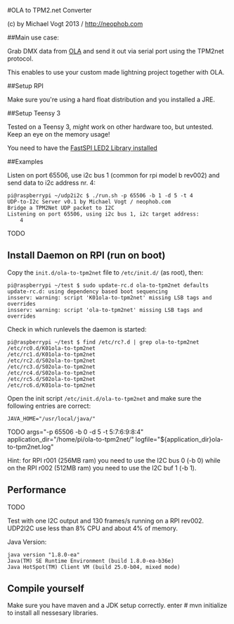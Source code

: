 #OLA to TPM2.net Converter

(c) by Michael Vogt 2013 / http://neophob.com

##Main use case:

Grab DMX data from [OLA](http://www.opendmx.net/index.php/Open_Lighting_Architecture) and send it out via serial port using
the TPM2net protocol.

This enables to use your custom made lightning project together with OLA.


##Setup RPI

Make sure you're using a hard float distribution and you installed a JRE.

##Setup Teensy 3

Tested on a Teensy 3, *might* work on other hardware too, but untested. Keep an eye on the memory usage!

You need to have the [FastSPI LED2 Library installed](https://code.google.com/p/fastspi/downloads/list)



##Examples

Listen on port 65506, use i2c bus 1 (common for rpi model b rev002) and send data to i2c address nr. 4:

	pi@raspberrypi ~/udp2i2c $ ./run.sh -p 65506 -b 1 -d 5 -t 4 
	UDP-to-I2c Server v0.1 by Michael Vogt / neophob.com
	Bridge a TPM2Net UDP packet to I2C
	Listening on port 65506, using i2c bus 1, i2c target address:
	    4 

TODO

## Install Daemon on RPI (run on boot)

Copy the `init.d/ola-to-tpm2net` file to `/etc/init.d/` (as root), then:

	pi@raspberrypi ~/test $ sudo update-rc.d ola-to-tpm2net defaults
	update-rc.d: using dependency based boot sequencing
	insserv: warning: script 'K01ola-to-tpm2net' missing LSB tags and overrides
	insserv: warning: script 'ola-to-tpm2net' missing LSB tags and overrides

	
Check in which runlevels the daemon is started:

	pi@raspberrypi ~/test $ find /etc/rc?.d | grep ola-to-tpm2net
	/etc/rc0.d/K01ola-to-tpm2net
	/etc/rc1.d/K01ola-to-tpm2net
	/etc/rc2.d/S02ola-to-tpm2net
	/etc/rc3.d/S02ola-to-tpm2net
	/etc/rc4.d/S02ola-to-tpm2net
	/etc/rc5.d/S02ola-to-tpm2net
	/etc/rc6.d/K01ola-to-tpm2net
	
Open the init script `/etc/init.d/ola-to-tpm2net` and make sure the following entries are correct:

	JAVA_HOME="/usr/local/java/"
TODO
	args="-p 65506 -b 0 -d 5 -t 5:7:6:9:8:4"
	application_dir="/home/pi/ola-to-tpm2net/"
	logfile="${application_dir}ola-to-tpm2net.log"

Hint: for RPI r001 (256MB ram) you need to use the I2C bus 0 (-b 0) while on the RPI r002 (512MB ram) you need to use the I2C buf 1 (-b 1).
	
## Performance

TODO 

Test with one I2C output and 130 frames/s running on a RPI rev002. 
UDP2I2C use less than 8% CPU and about 4% of memory. 

Java Version:

	java version "1.8.0-ea"
	Java(TM) SE Runtime Environment (build 1.8.0-ea-b36e)
	Java HotSpot(TM) Client VM (build 25.0-b04, mixed mode)

## Compile yourself

Make sure you have maven and a JDK setup correctly. enter
	# mvn initialize
to install all nessesary libraries. 



